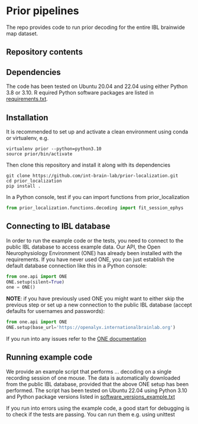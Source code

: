 # Prior pipelines
The repo provides code to run prior decoding for the entire IBL brainwide map dataset.


## Repository contents


## Dependencies
The code has been tested on Ubuntu 20.04 and 22.04 using either Python 3.8 or 3.10. R
equired Python software packages are listed in [requirements.txt](https://github.com/int-brain-lab/prior-localization/blob/main/requirements.txt). 

## Installation
It is recommended to set up and activate a clean environment using conda or virtualenv, e.g.
```shell
virtualenv prior --python=python3.10
source prior/bin/activate
```

Then clone this repository and install it along with its dependencies
```shell
git clone https://github.com/int-brain-lab/prior-localization.git
cd prior_localization
pip install .
```

In a Python console, test if you can import functions from prior_localization
```python
from prior_localization.functions.decoding import fit_session_ephys
```


## Connecting to IBL database
In order to run the example code or the tests, you need to connect to the public IBL database to access example data.
Our API, the Open Neurophysiology Environment (ONE) has already been installed with the requirements. 
If you have never used ONE, you can just establish the default database connection like this in a Python console: 
```python
from one.api import ONE
ONE.setup(silent=True)
one = ONE()
```

**NOTE**: if you have previously used ONE you might want to either skip the previous step or set up a new connection 
to the public IBL database (accept defaults for usernames and passwords):
```python
from one.api import ONE
ONE.setup(base_url='https://openalyx.internationalbrainlab.org')
```

If you run into any issues refer to the [ONE documentation](https://int-brain-lab.github.io/ONE/index.html)

## Running example code
We provide an example script that performs ... decoding on a single recording session of one mouse. The data is
automatically downloaded from the public IBL database, provided that the above ONE setup has been performed. The script
has been tested on Ubuntu 22.04 using Python 3.10 and Python package versions listed in 
[software_versions_example.txt]((https://github.com/int-brain-lab/prior-localization/blob/main/software_versions_example.txt))


If you run into errors using the example code, a good start for debugging is to check if the tests are passing.
You can run them e.g. using unittest
```shell

```

